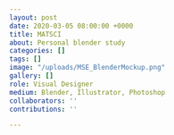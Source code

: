 ```yaml
---
layout: post
date: 2020-03-05 08:00:00 +0000
title: MATSCI
about: Personal blender study
categories: []
tags: []
image: "/uploads/MSE_BlenderMockup.png"
gallery: []
role: Visual Designer
medium: Blender, Illustrator, Photoshop
collaborators: ''
contributions: ''

---
```

